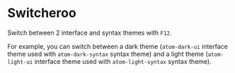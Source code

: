 # Switcheroo

Switch between 2 interface and syntax themes with `F12`.

For example, you can switch between a dark theme (`atom-dark-ui` interface theme used with `atom-dark-syntax` syntax theme) and a light theme (`atom-light-ui` interface theme used with `atom-light-syntax` syntax theme).
